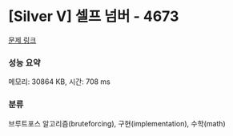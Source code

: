 # [Silver V] 셀프 넘버 - 4673 

[문제 링크](https://www.acmicpc.net/problem/4673) 

### 성능 요약

메모리: 30864 KB, 시간: 708 ms

### 분류

브루트포스 알고리즘(bruteforcing), 구현(implementation), 수학(math)

